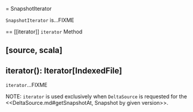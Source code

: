 = SnapshotIterator

`SnapshotIterator` is...FIXME

== [[iterator]] `iterator` Method

[source, scala]
----
iterator(): Iterator[IndexedFile]
----

`iterator`...FIXME

NOTE: `iterator` is used exclusively when `DeltaSource` is requested for the <<DeltaSource.md#getSnapshotAt, Snapshot by given version>>.
